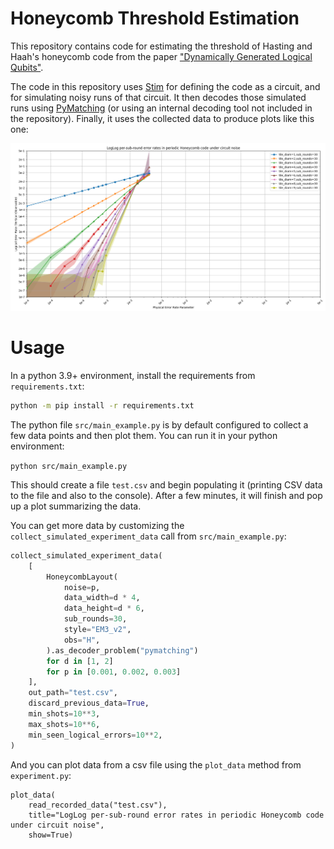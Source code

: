 # Honeycomb Threshold Estimation

This repository contains code for estimating the threshold of Hasting and Haah's honeycomb code
from the paper ["Dynamically Generated Logical Qubits"](https://arxiv.org/abs/2107.02194).

The code in this repository uses [Stim](https://github.com/quantumlib/Stim) for defining the code
as a circuit, and for simulating noisy runs of that circuit.
It then decodes those simulated runs using [PyMatching](https://github.com/oscarhiggott/PyMatching)
(or using an internal decoding tool not included in the repository).
Finally, it uses the collected data to produce plots like this one:

![example plot](doc/plot.png)

# Usage

In a python 3.9+ environment, install the requirements from `requirements.txt`:

```bash
python -m pip install -r requirements.txt
```

The python file `src/main_example.py` is by default configured to collect a few data points and then plot them.
You can run it in your python environment:

```python src/main_example.py```

This should create a file `test.csv` and begin populating it (printing CSV data to the file and also to the console).
After a few minutes, it will finish and pop up a plot summarizing the data.

You can get more data by customizing the `collect_simulated_experiment_data` call from `src/main_example.py`:

```python
collect_simulated_experiment_data(
    [
        HoneycombLayout(
            noise=p,
            data_width=d * 4,
            data_height=d * 6,
            sub_rounds=30,
            style="EM3_v2",
            obs="H",
        ).as_decoder_problem("pymatching")
        for d in [1, 2]
        for p in [0.001, 0.002, 0.003]
    ],
    out_path="test.csv",
    discard_previous_data=True,
    min_shots=10**3,
    max_shots=10**6,
    min_seen_logical_errors=10**2,
)
```

And you can plot data from a csv file using the `plot_data` method from `experiment.py`:

```
plot_data(
    read_recorded_data("test.csv"),
    title="LogLog per-sub-round error rates in periodic Honeycomb code under circuit noise",
    show=True)
```
